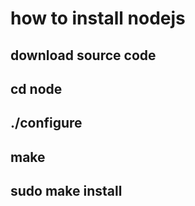 # how to install nodejs
## download source code
## cd node
## ./configure
## make
## sudo make install

